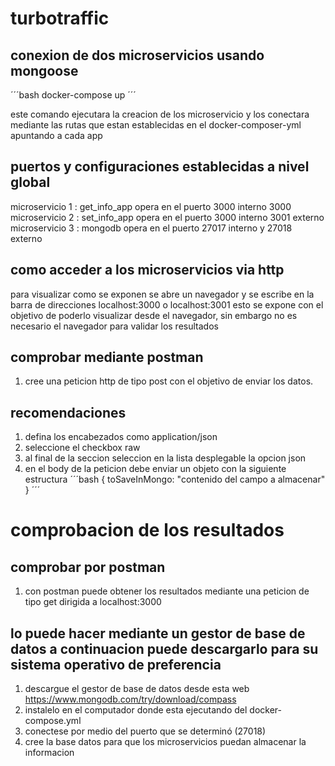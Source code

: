 # turbotraffic
## conexion de dos microservicios usando mongoose 

´´´bash
docker-compose up 
´´´

este comando ejecutara la creacion de los microservicio y los conectara mediante las rutas que estan establecidas en el docker-composer-yml apuntando a cada app


## puertos y configuraciones establecidas a nivel global

microservicio 1 : get_info_app opera en el puerto 3000 interno 3000
microservicio 2 : set_info_app opera en el puerto 3000 interno 3001 externo
microservicio 3 : mongodb opera en el puerto 27017 interno y 27018 externo 

## como acceder a los microservicios via http ##

para visualizar como se exponen se abre un navegador y se escribe en la barra de direcciones localhost:3000 o localhost:3001 esto se expone con el objetivo de poderlo visualizar desde el navegador, sin embargo no es necesario el navegador para validar los resultados

## comprobar mediante postman

1. cree una peticion http de tipo post con el objetivo de enviar los datos.

## recomendaciones ##

1. defina los encabezados como application/json
2. seleccione el checkbox raw
3. al final de la seccion seleccion en la lista desplegable la opcion json
2. en el body de la peticion debe enviar un objeto con la siguiente estructura
´´´bash 
{
    toSaveInMongo: "contenido del campo a almacenar"
}
´´´

# comprobacion de los resultados 

## comprobar por postman 

1. con postman puede obtener los resultados mediante una peticion de tipo get dirigida a localhost:3000

## lo puede hacer mediante un gestor de base de datos a continuacion puede descargarlo para su sistema operativo de preferencia

1. descargue el gestor de base de datos desde esta web https://www.mongodb.com/try/download/compass
2. instalelo en el computador donde esta ejecutando del docker-compose.yml
3. conectese por medio del puerto que se determinó (27018)
4. cree la base datos para que los microservicios puedan almacenar la informacion








